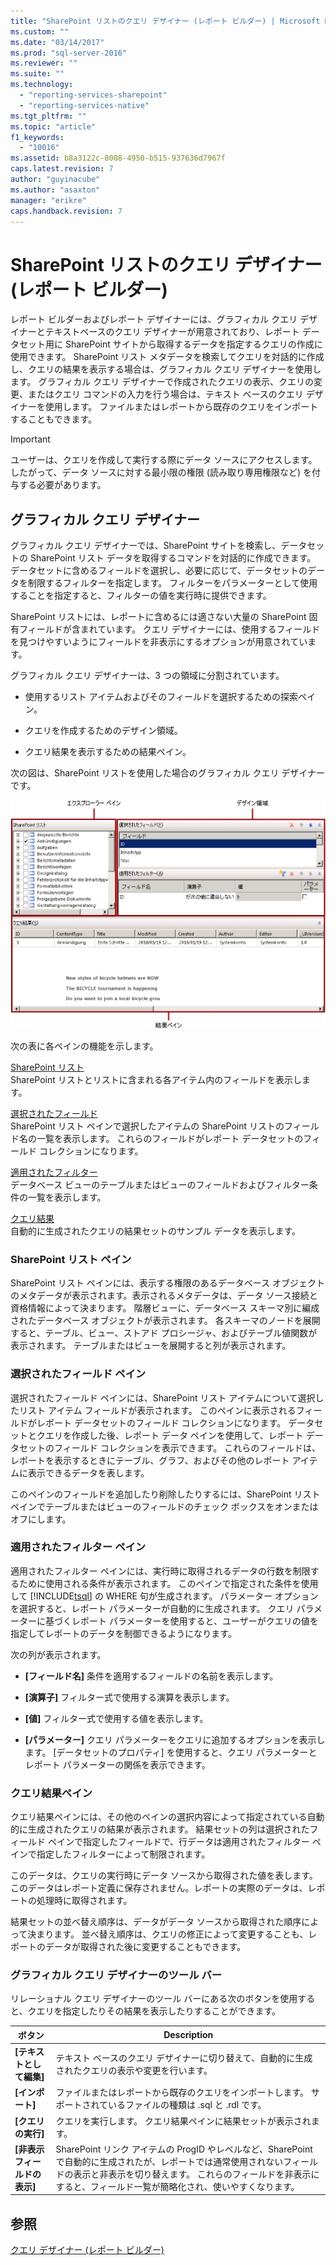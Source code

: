 ```yaml
---
title: "SharePoint リストのクエリ デザイナー (レポート ビルダー) | Microsoft Docs"
ms.custom: ""
ms.date: "03/14/2017"
ms.prod: "sql-server-2016"
ms.reviewer: ""
ms.suite: ""
ms.technology: 
  - "reporting-services-sharepoint"
  - "reporting-services-native"
ms.tgt_pltfrm: ""
ms.topic: "article"
f1_keywords: 
  - "10016"
ms.assetid: b8a3122c-8008-4950-b515-937636d7967f
caps.latest.revision: 7
author: "guyinacube"
ms.author: "asaxton"
manager: "erikre"
caps.handback.revision: 7
---
```

# SharePoint リストのクエリ デザイナー (レポート ビルダー)
  レポート ビルダーおよびレポート デザイナーには、グラフィカル クエリ デザイナーとテキストベースのクエリ デザイナーが用意されており、レポート データセット用に SharePoint サイトから取得するデータを指定するクエリの作成に使用できます。 SharePoint リスト メタデータを検索してクエリを対話的に作成し、クエリの結果を表示する場合は、グラフィカル クエリ デザイナーを使用します。 グラフィカル クエリ デザイナーで作成されたクエリの表示、クエリの変更、またはクエリ コマンドの入力を行う場合は、テキスト ベースのクエリ デザイナーを使用します。 ファイルまたはレポートから既存のクエリをインポートすることもできます。  
  
> [!IMPORTANT]  
>  ユーザーは、クエリを作成して実行する際にデータ ソースにアクセスします。 したがって、データ ソースに対する最小限の権限 (読み取り専用権限など) を付与する必要があります。  
  
## グラフィカル クエリ デザイナー  
 グラフィカル クエリ デザイナーでは、SharePoint サイトを検索し、データセットの SharePoint リスト データを取得するコマンドを対話的に作成できます。 データセットに含めるフィールドを選択し、必要に応じて、データセットのデータを制限するフィルターを指定します。 フィルターをパラメーターとして使用することを指定すると、フィルターの値を実行時に提供できます。  
  
 SharePoint リストには、レポートに含めるには適さない大量の SharePoint 固有フィールドが含まれています。 クエリ デザイナーには、使用するフィールドを見つけやすいようにフィールドを非表示にするオプションが用意されています。  
  
 グラフィカル クエリ デザイナーは、3 つの領域に分割されています。  
  
-   使用するリスト アイテムおよびそのフィールドを選択するための探索ペイン。  
  
-   クエリを作成するためのデザイン領域。  
  
-   クエリ結果を表示するための結果ペイン。  
  
 次の図は、SharePoint リストを使用した場合のグラフィカル クエリ デザイナーです。  
  
 ![rsQD_Relational_Graphical_SharePoint](../../reporting-services/report-data/media/rsqd-relational-graphical-sharepoint.gif "rsQD_Relational_Graphical_SharePoint")  
  
 次の表に各ペインの機能を示します。  
  
 [SharePoint リスト](#DatabaseView)  
 SharePoint リストとリストに含まれる各アイテム内のフィールドを表示します。  
  
 [選択されたフィールド](#SelectedFields)  
 SharePoint リスト ペインで選択したアイテムの SharePoint リストのフィールド名の一覧を表示します。 これらのフィールドがレポート データセットのフィールド コレクションになります。  
  
 [適用されたフィルター](#AppliedFilters)  
 データベース ビューのテーブルまたはビューのフィールドおよびフィルター条件の一覧を表示します。  
  
 [クエリ結果](#QueryResults)  
 自動的に生成されたクエリの結果セットのサンプル データを表示します。  
  
###  <a name="DatabaseView"></a> SharePoint リスト ペイン  
 SharePoint リスト ペインには、表示する権限のあるデータベース オブジェクトのメタデータが表示されます。表示されるメタデータは、データ ソース接続と資格情報によって決まります。 階層ビューに、データベース スキーマ別に編成されたデータベース オブジェクトが表示されます。 各スキーマのノードを展開すると、テーブル、ビュー、ストアド プロシージャ、およびテーブル値関数が表示されます。 テーブルまたはビューを展開すると列が表示されます。  
  
###  <a name="SelectedFields"></a> 選択されたフィールド ペイン  
 選択されたフィールド ペインには、SharePoint リスト アイテムについて選択したリスト アイテム フィールドが表示されます。 このペインに表示されるフィールドがレポート データセットのフィールド コレクションになります。 データセットとクエリを作成した後、レポート データ ペインを使用して、レポート データセットのフィールド コレクションを表示できます。 これらのフィールドは、レポートを表示するときにテーブル、グラフ、およびその他のレポート アイテムに表示できるデータを表します。  
  
 このペインのフィールドを追加したり削除したりするには、SharePoint リスト ペインでテーブルまたはビューのフィールドのチェック ボックスをオンまたはオフにします。  
  
###  <a name="AppliedFilters"></a> 適用されたフィルター ペイン  
 適用されたフィルター ペインには、実行時に取得されるデータの行数を制限するために使用される条件が表示されます。 このペインで指定された条件を使用して [!INCLUDE[tsql](../../includes/tsql-md.md)] の WHERE 句が生成されます。 パラメーター オプションを選択すると、レポート パラメーターが自動的に生成されます。 クエリ パラメーターに基づくレポート パラメーターを使用すると、ユーザーがクエリの値を指定してレポートのデータを制御できるようになります。  
  
 次の列が表示されます。  
  
-   **[フィールド名]** 条件を適用するフィールドの名前を表示します。  
  
-   **[演算子]** フィルター式で使用する演算を表示します。  
  
-   **[値]** フィルター式で使用する値を表示します。  
  
-   **[パラメーター]** クエリ パラメーターをクエリに追加するオプションを表示します。 [データセットのプロパティ] を使用すると、クエリ パラメーターとレポート パラメーターの関係を表示できます。  
  
###  <a name="QueryResults"></a> クエリ結果ペイン  
 クエリ結果ペインには、その他のペインの選択内容によって指定されている自動的に生成されたクエリの結果が表示されます。 結果セットの列は選択されたフィールド ペインで指定したフィールドで、行データは適用されたフィルター ペインで指定したフィルターによって制限されます。  
  
 このデータは、クエリの実行時にデータ ソースから取得された値を表します。 このデータはレポート定義に保存されません。レポートの実際のデータは、レポートの処理時に取得されます。  
  
 結果セットの並べ替え順序は、データがデータ ソースから取得された順序によって決まります。 並べ替え順序は、クエリの修正によって変更することも、レポートのデータが取得された後に変更することもできます。  
  
### グラフィカル クエリ デザイナーのツール バー  
 リレーショナル クエリ デザイナーのツール バーにある次のボタンを使用すると、クエリを指定したりその結果を表示したりすることができます。  
  
|ボタン|Description|  
|------------|-----------------|  
|**[テキストとして編集]**|テキスト ベースのクエリ デザイナーに切り替えて、自動的に生成されたクエリの表示や変更を行います。|  
|**[インポート]**|ファイルまたはレポートから既存のクエリをインポートします。 サポートされているファイルの種類は .sql と .rdl です。|  
|**[クエリの実行]**|クエリを実行します。 クエリ結果ペインに結果セットが表示されます。|  
|**[非表示フィールドの表示]**|SharePoint リンク アイテムの ProgID やレベルなど、SharePoint で自動的に生成されたが、レポートでは通常使用されないフィールドの表示と非表示を切り替えます。 これらのフィールドを非表示にすると、フィールド一覧が簡略化され、使いやすくなります。|  
  
## 参照  
 [クエリ デザイナー &#40;レポート ビルダー&#41;](../Topic/Query%20Designers%20\(Report%20Builder\).md)  
  
  